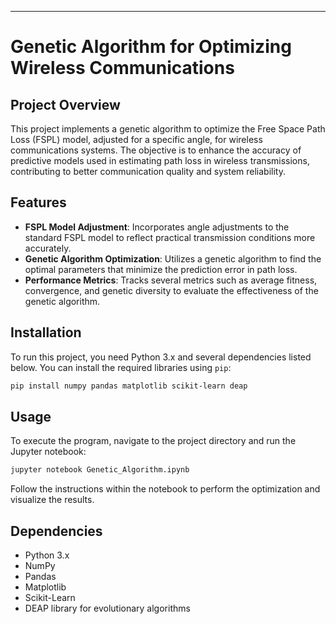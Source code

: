 
---

# Genetic Algorithm for Optimizing Wireless Communications

## Project Overview
This project implements a genetic algorithm to optimize the Free Space Path Loss (FSPL) model, adjusted for a specific angle, for wireless communications systems. The objective is to enhance the accuracy of predictive models used in estimating path loss in wireless transmissions, contributing to better communication quality and system reliability.

## Features
- **FSPL Model Adjustment**: Incorporates angle adjustments to the standard FSPL model to reflect practical transmission conditions more accurately.
- **Genetic Algorithm Optimization**: Utilizes a genetic algorithm to find the optimal parameters that minimize the prediction error in path loss.
- **Performance Metrics**: Tracks several metrics such as average fitness, convergence, and genetic diversity to evaluate the effectiveness of the genetic algorithm.

## Installation
To run this project, you need Python 3.x and several dependencies listed below. You can install the required libraries using `pip`:
```bash
pip install numpy pandas matplotlib scikit-learn deap
```

## Usage
To execute the program, navigate to the project directory and run the Jupyter notebook:
```bash
jupyter notebook Genetic_Algorithm.ipynb
```
Follow the instructions within the notebook to perform the optimization and visualize the results.

## Dependencies
- Python 3.x
- NumPy
- Pandas
- Matplotlib
- Scikit-Learn
- DEAP library for evolutionary algorithms



